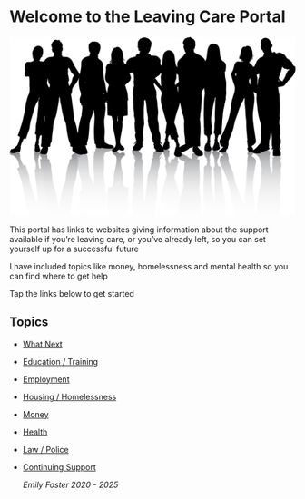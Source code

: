 # Welcome to the Leaving Care Portal

![Leaving Care Image](./40366.jpg)


This portal has links to websites giving information about the support available if you’re leaving care, or you’ve already left, so you can set yourself up for a successful future

I have included topics like money, homelessness and mental health so you can find where to get help

Tap the links below to get started






## Topics


* [What Next](What-Next.md)
* [Education / Training](Education.md)
* [Employment](Employment.md)
* [Housing / Homelessness](Housing.md)
* [Money](Money.md)
* [Health](Health.md)
* [Law / Police](Law.md)
* [Continuing Support](ContinuuingSupport.md)



  *Emily Foster  2020 - 2025*

